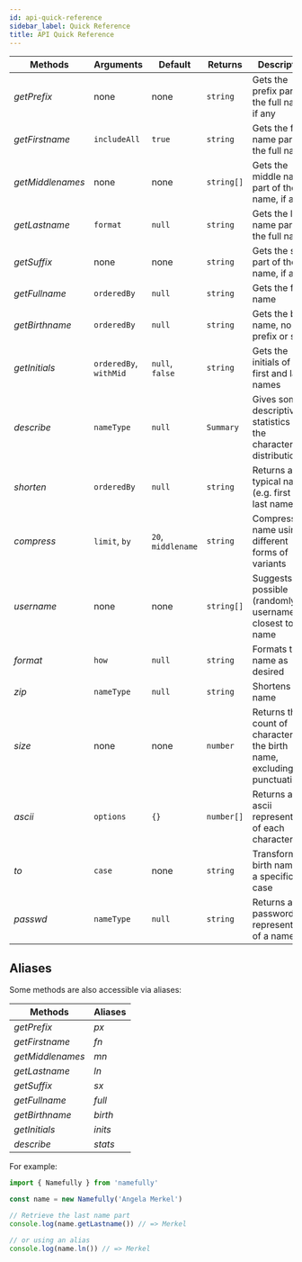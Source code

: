 ```yaml
---
id: api-quick-reference
sidebar_label: Quick Reference
title: API Quick Reference
---
```


| Methods | Arguments | Default | Returns | Description |
|---|---|---|---|---|
|*getPrefix*|none|none|`string`|Gets the prefix part of the full name, if any|
|*getFirstname*|`includeAll`|`true`|`string`|Gets the first name part of the full name|
|*getMiddlenames*|none|none|`string[]`|Gets the middle name part of the full name, if any|
|*getLastname*|`format`|`null`|`string`|Gets the last name part of the full name|
|*getSuffix*|none|none|`string`|Gets the suffix part of the full name, if any|
|*getFullname*|`orderedBy`|`null`|`string`|Gets the full name|
|*getBirthname*|`orderedBy`|`null`|`string`|Gets the birth name, no prefix or suffix|
|*getInitials*|`orderedBy`, `withMid`|`null`, `false`|`string`|Gets the initials of the first and last names|
|*describe*|`nameType`|`null`|`Summary`|Gives some descriptive statistics of the characters' distribution.|
|*shorten*|`orderedBy`|`null`|`string`|Returns a typical name (e.g. first and last name)|
|*compress*|`limit`, `by`|`20`, `middlename`|`string`|Compresses a name using different forms of variants|
|*username*|none|none|`string[]`|Suggests possible (randomly) usernames closest to the name|
|*format*|`how`|`null`|`string`|Formats the name as desired|
|*zip*|`nameType`|`null`|`string`|Shortens a full name|
|*size*|none|none|`number`|Returns the count of characters of the birth name, excluding punctuations|
|*ascii*|`options`|`{}`|`number[]`|Returns an ascii representation of each characters|
|*to*|`case`|none|`string`|Transforms a birth name to a specific title case|
|*passwd*|`nameType`|`null`|`string`|Returns a password-like representation of a name|

## Aliases

Some methods are also accessible via aliases:

|Methods|Aliases|
|---|---|
|*getPrefix*|*px*|
|*getFirstname*|*fn*|
|*getMiddlenames*|*mn*|
|*getLastname*|*ln*|
|*getSuffix*|*sx*|
|*getFullname*|*full*|
|*getBirthname*|*birth*|
|*getInitials*|*inits*|
|*describe*|*stats*|

For example:

```ts
import { Namefully } from 'namefully'

const name = new Namefully('Angela Merkel')

// Retrieve the last name part
console.log(name.getLastname()) // => Merkel

// or using an alias
console.log(name.ln()) // => Merkel
```
